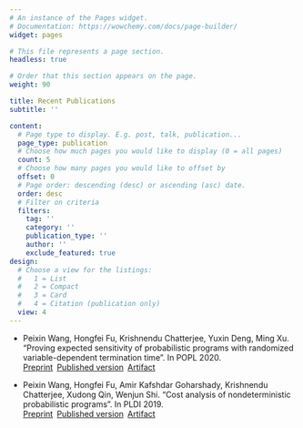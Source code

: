 ```yaml
---
# An instance of the Pages widget.
# Documentation: https://wowchemy.com/docs/page-builder/
widget: pages

# This file represents a page section.
headless: true

# Order that this section appears on the page.
weight: 90

title: Recent Publications
subtitle: ''

content:
  # Page type to display. E.g. post, talk, publication...
  page_type: publication
  # Choose how much pages you would like to display (0 = all pages)
  count: 5
  # Choose how many pages you would like to offset by
  offset: 0
  # Page order: descending (desc) or ascending (asc) date.
  order: desc
  # Filter on criteria
  filters:
    tag: ''
    category: ''
    publication_type: ''
    author: ''
    exclude_featured: true
design:
  # Choose a view for the listings:
  #   1 = List
  #   2 = Compact
  #   3 = Card
  #   4 = Citation (publication only)
  view: 4
---
```


* Peixin Wang, Hongfei Fu, Krishnendu Chatterjee, Yuxin Deng, Ming Xu. &ldquo;Proving expected sensitivity of probabilistic programs with randomized variable-dependent termination time&rdquo;. In POPL 2020. <br>
[Preprint](https://arxiv.org/pdf/1902.04744.pdf/)&ensp;[Published version](https://dl.acm.org/doi/10.1145/3371093/)&ensp;[Artifact](https://doi.org/10.5281/zenodo.3533633) <br>

* Peixin Wang, Hongfei Fu, Amir Kafshdar Goharshady, Krishnendu Chatterjee, Xudong Qin, Wenjun Shi. &ldquo;Cost analysis of nondeterministic probabilistic programs&rdquo;. In PLDI 2019. <br> 
[Preprint](https://arxiv.org/pdf/1902.04659.pdf/)&ensp;[Published version](https://dl.acm.org/doi/10.1145/3314221.3314581)&ensp;[Artifact](https://doi.org/10.5281/zenodo.2640455) 

